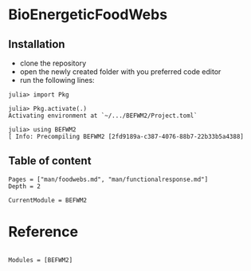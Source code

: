 # BioEnergeticFoodWebs
## Installation 

- clone the repository
- open the newly created folder with you preferred code editor
- run the following lines:
```julia-repl
julia> import Pkg 

julia> Pkg.activate(.)
Activating environment at `~/.../BEFWM2/Project.toml`

julia> using BEFWM2
[ Info: Precompiling BEFWM2 [2fd9189a-c387-4076-88b7-22b33b5a4388]
```

## Table of content

```@contents
Pages = ["man/foodwebs.md", "man/functionalresponse.md"]
Depth = 2
```


```@meta
CurrentModule = BEFWM2
```

# Reference

```@index
```

```@autodocs
Modules = [BEFWM2]
```
